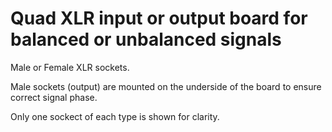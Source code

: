 # Quad XLR input or output board for balanced or unbalanced signals

Male or Female XLR sockets. 

Male sockets (output) are mounted on the underside of the board to ensure correct signal phase.

Only one sockect of each type is shown for clarity.
